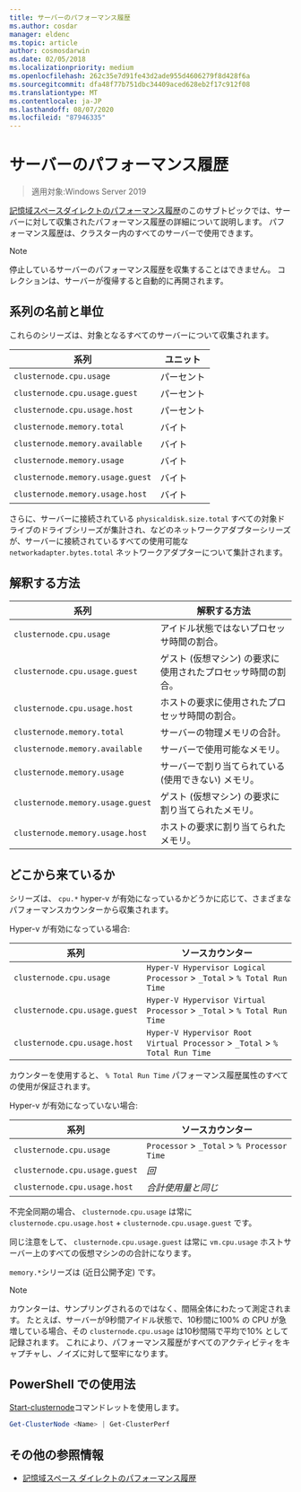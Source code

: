```yaml
---
title: サーバーのパフォーマンス履歴
ms.author: cosdar
manager: eldenc
ms.topic: article
author: cosmosdarwin
ms.date: 02/05/2018
ms.localizationpriority: medium
ms.openlocfilehash: 262c35e7d91fe43d2ade955d4606279f8d428f6a
ms.sourcegitcommit: dfa48f77b751dbc34409aced628eb2f17c912f08
ms.translationtype: MT
ms.contentlocale: ja-JP
ms.lasthandoff: 08/07/2020
ms.locfileid: "87946335"
---
```

# <a name="performance-history-for-servers"></a>サーバーのパフォーマンス履歴

> 適用対象:Windows Server 2019

[記憶域スペースダイレクトのパフォーマンス履歴](performance-history.md)のこのサブトピックでは、サーバーに対して収集されたパフォーマンス履歴の詳細について説明します。 パフォーマンス履歴は、クラスター内のすべてのサーバーで使用できます。

   > [!NOTE]
   > 停止しているサーバーのパフォーマンス履歴を収集することはできません。 コレクションは、サーバーが復帰すると自動的に再開されます。

## <a name="series-names-and-units"></a>系列の名前と単位

これらのシリーズは、対象となるすべてのサーバーについて収集されます。

| 系列                           | ユニット    |
|----------------------------------|---------|
| `clusternode.cpu.usage`          | パーセント |
| `clusternode.cpu.usage.guest`    | パーセント |
| `clusternode.cpu.usage.host`     | パーセント |
| `clusternode.memory.total`       | バイト   |
| `clusternode.memory.available`   | バイト   |
| `clusternode.memory.usage`       | バイト   |
| `clusternode.memory.usage.guest` | バイト   |
| `clusternode.memory.usage.host`  | バイト   |

さらに、サーバーに接続されている `physicaldisk.size.total` すべての対象ドライブのドライブシリーズが集計され、などのネットワークアダプターシリーズが、サーバーに接続されているすべての使用可能な `networkadapter.bytes.total` ネットワークアダプターについて集計されます。

## <a name="how-to-interpret"></a>解釈する方法

| 系列                           | 解釈する方法                                                      |
|----------------------------------|-----------------------------------------------------------------------|
| `clusternode.cpu.usage`          | アイドル状態ではないプロセッサ時間の割合。                        |
| `clusternode.cpu.usage.guest`    | ゲスト (仮想マシン) の要求に使用されたプロセッサ時間の割合。 |
| `clusternode.cpu.usage.host`     | ホストの要求に使用されたプロセッサ時間の割合。                    |
| `clusternode.memory.total`       | サーバーの物理メモリの合計。                              |
| `clusternode.memory.available`   | サーバーで使用可能なメモリ。                                   |
| `clusternode.memory.usage`       | サーバーで割り当てられている (使用できない) メモリ。                   |
| `clusternode.memory.usage.guest` | ゲスト (仮想マシン) の要求に割り当てられたメモリ。               |
| `clusternode.memory.usage.host`  | ホストの要求に割り当てられたメモリ。                                  |

## <a name="where-they-come-from"></a>どこから来ているか

シリーズは、 `cpu.*` hyper-v が有効になっているかどうかに応じて、さまざまなパフォーマンスカウンターから収集されます。

Hyper-v が有効になっている場合:

| 系列                           | ソースカウンター |
|----------------------------------|----------------|
| `clusternode.cpu.usage`          | `Hyper-V Hypervisor Logical Processor` > `_Total` > `% Total Run Time`      |
| `clusternode.cpu.usage.guest`    | `Hyper-V Hypervisor Virtual Processor` > `_Total` > `% Total Run Time`      |
| `clusternode.cpu.usage.host`     | `Hyper-V Hypervisor Root Virtual Processor` > `_Total` > `% Total Run Time` |

カウンターを使用すると、 `% Total Run Time` パフォーマンス履歴属性のすべての使用が保証されます。

Hyper-v が有効になっていない場合:

| 系列                           | ソースカウンター |
|----------------------------------|----------------|
| `clusternode.cpu.usage`          | `Processor` > `_Total` > `% Processor Time` |
| `clusternode.cpu.usage.guest`    | *回* |
| `clusternode.cpu.usage.host`     | *合計使用量と同じ* |

不完全同期の場合、 `clusternode.cpu.usage` は常に `clusternode.cpu.usage.host` + `clusternode.cpu.usage.guest` です。

同じ注意をして、 `clusternode.cpu.usage.guest` は常に `vm.cpu.usage` ホストサーバー上のすべての仮想マシンのの合計になります。

`memory.*`シリーズは (近日公開予定) です。

  > [!NOTE]
  > カウンターは、サンプリングされるのではなく、間隔全体にわたって測定されます。 たとえば、サーバーが9秒間アイドル状態で、10秒間に100% の CPU が急増している場合、その `clusternode.cpu.usage` は10秒間隔で平均で10% として記録されます。 これにより、パフォーマンス履歴がすべてのアクティビティをキャプチャし、ノイズに対して堅牢になります。

## <a name="usage-in-powershell"></a>PowerShell での使用法

[Start-clusternode](/powershell/module/failoverclusters/get-clusternode)コマンドレットを使用します。

```PowerShell
Get-ClusterNode <Name> | Get-ClusterPerf
```

## <a name="additional-references"></a>その他の参照情報

- [記憶域スペース ダイレクトのパフォーマンス履歴](performance-history.md)
